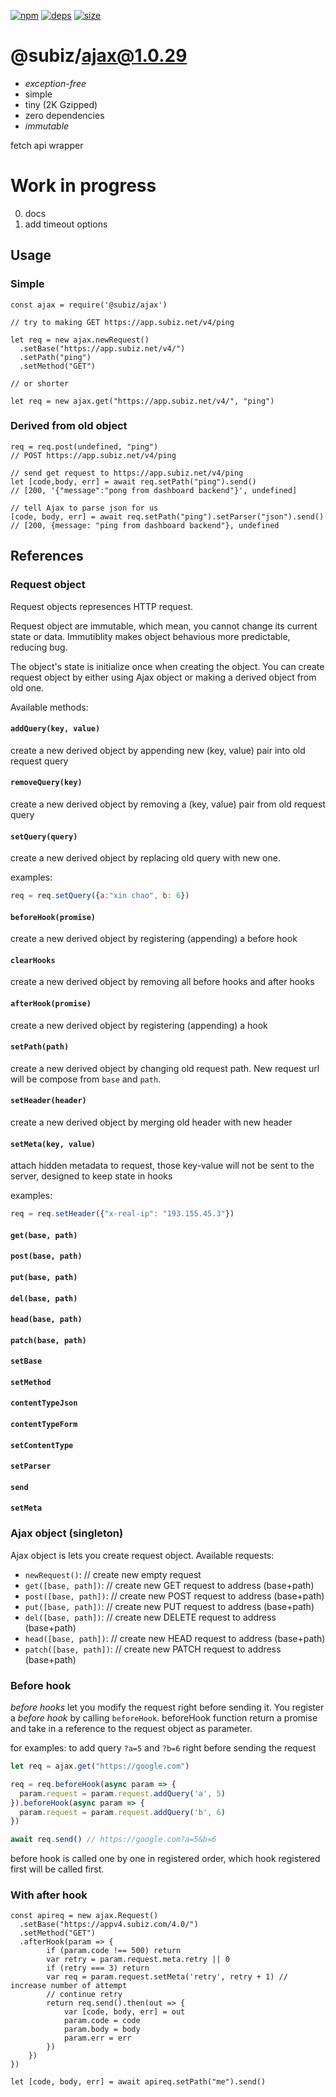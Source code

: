 [![npm][npm]][npm-url]
[![deps][deps]][deps-url]
[![size][size]][size-url]

# @subiz/ajax@1.0.29
* *exception-free*
* simple
* tiny (2K Gzipped)
* zero dependencies
* *immutable*

fetch api wrapper

# Work in progress
0. docs
1. add timeout options

## Usage

### Simple
```
const ajax = require('@subiz/ajax')

// try to making GET https://app.subiz.net/v4/ping

let req = new ajax.newRequest()
  .setBase("https://app.subiz.net/v4/")
  .setPath("ping")
  .setMethod("GET")

// or shorter

let req = new ajax.get("https://app.subiz.net/v4/", "ping")

```

### Derived from old object
```
req = req.post(undefined, "ping")
// POST https://app.subiz.net/v4/ping

// send get request to https://app.subiz.net/v4/ping
let [code,body, err] = await req.setPath("ping").send()
// [200, '{"message":"pong from dashboard backend"}', undefined]

// tell Ajax to parse json for us
[code, body, err] = await req.setPath("ping").setParser("json").send()
// [200, {message: "ping from dashboard backend"}, undefined

```
## References
### Request object
Request objects represences HTTP request.

Request object are immutable, which mean, you cannot change its current state or data. Immutiblity makes object behavious more predictable, reducing bug.

The object's state is initialize once when creating the object. You can create request object by either using Ajax object or making a derived object from old one.

Available methods:
#### `addQuery(key, value)`
create a new derived object by appending new (key, value) pair into old request query

#### `removeQuery(key)`
create a new derived object by removing a (key, value) pair from old request query

#### `setQuery(query)`
create a new derived object by replacing old query with new one.

examples:
```js
req = req.setQuery({a:"xin chao", b: 6})
```

#### `beforeHook(promise)`
create a new derived object by registering (appending) a before hook

#### `clearHooks`
create a new derived object by removing all before hooks and after hooks

#### `afterHook(promise)`
create a new derived object by registering (appending) a hook

#### `setPath(path)`
create a new derived object by changing old request path. New request url will be compose from `base` and `path`.

#### `setHeader(header)`
create a new derived object by merging old header with new header

#### `setMeta(key, value)`
attach hidden metadata to request, those key-value will not be sent to the server, designed to keep state in hooks

examples:
```js
req = req.setHeader({"x-real-ip": "193.155.45.3"})
```
#### `get(base, path)`
#### `post(base, path)`
#### `put(base, path)`
#### `del(base, path)`
#### `head(base, path)`
#### `patch(base, path)`
#### `setBase`
#### `setMethod`
#### `contentTypeJson`
#### `contentTypeForm`
#### `setContentType`
#### `setParser`
#### `send`
#### `setMeta`

### Ajax object (singleton)
Ajax object is lets you create request object. Available requests:
+ `newRequest()`: // create new empty request
+ `get([base, path])`: // create new GET request to address (base+path)
+ `post([base, path])`: // create new POST request to address (base+path)
+ `put([base, path])`: // create new PUT request to address (base+path)
+ `del([base, path])`: // create new DELETE request to address (base+path)
+ `head([base, path])`: // create new HEAD request to address (base+path)
+ `patch([base, path])`: // create new PATCH request to address (base+path)

### Before hook
*before hooks* let you modify the request right before sending it.
You register a *before hook* by calling `beforeHook`. beforeHook function return a promise and take in a reference to the request object as parameter.

for examples: to add query `?a=5` and `?b=6` right before sending the request
```js
let req = ajax.get("https://google.com")

req = req.beforeHook(async param => {
  param.request = param.request.addQuery('a', 5)
}).beforeHook(async param => {
  param.request = param.request.addQuery('b', 6)
})

await req.send() // https://google.com?a=5&b=6
```

before hook is called one by one in registered order, which hook registered first will be called
first.

### With after hook
```
const apireq = new ajax.Request()
  .setBase("https://appv4.subiz.com/4.0/")
  .setMethod("GET")
  .afterHook(param => {
		if (param.code !== 500) return
		var retry = param.request.meta.retry || 0
		if (retry === 3) return
		var req = param.request.setMeta('retry', retry + 1) // increase number of attempt
		// continue retry
		return req.send().then(out => {
			var [code, body, err] = out
			param.code = code
			param.body = body
			param.err = err
		})
	})
})

let [code, body, err] = await apireq.setPath("me").send()

```

[npm]: https://img.shields.io/npm/v/@subiz/ajax.svg
[npm-url]: https://npmjs.com/package/@subiz/ajax
[deps]: https://david-dm.org/@subiz/ajax.svg
[deps-url]: https://david-dm.org/@subiz/ajax
[size]: https://packagephobia.now.sh/badge?p=@subiz/ajax
[size-url]: https://packagephobia.now.sh/result?p=@subiz/ajax
